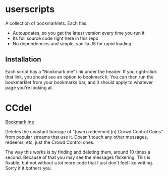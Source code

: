 # userscripts

A collection of bookmarklets.
Each has:

- Autoupdates, so you get the latest version every time you run it
- Its full source code right here in this repo
- No dependencies and simple, vanilla JS for rapid loading

## Installation

Each script has a "Bookmark me" link under the header. If you right-click that link, you should see an option to bookmark it. You can then run the bookmarklet from your bookmarks bar, and it should apply to whatever page you're looking at.

# CCdel

<a href="javascript:fetch%28%22https%3A%2F%2Fgithub.com%2Fnic-hartley%2Fuserscripts%2Fblob%2Frelease%2FREADME.md%22%29.then%28r%3D%3Er.body%28%29%29.then%28b%3D%3Eeval%28b%29%29">Bookmark me</a>

Deletes the constant barrage of "(user) redeemed (n) Crowd Control Coins" from popular streams that use it. Doesn't touch any other messages, redeems, etc, just the Crowd Control ones.

The way this works is by finding and deleting them, around 10 times a second. Because of that you may see the messages flickering. This is fixable, but not without a *lot* more code that I just don't feel like writing. Sorry if it bothers you.
